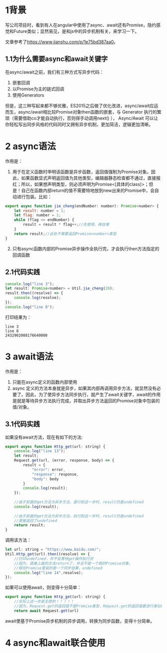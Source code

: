 # 1背景
写公司项目时，看到有人在angular中使用了async、await还有Promise，隐约感觉和Future类似；显然易见，是和js中的异步机制有关，来学习一下。

文章参考了<https://www.jianshu.com/p/1e75bd387aa0>。

## 1.1为什么需要async和await关键字
在async/await之前，我们有三种方式写异步代码：
1. 嵌套回调
2. 以Promise为主的链式回调
3. 使用Generators

但是，这三种写起来都不够优雅，ES2015之后做了优化改进，async/await应运而生，async/await相比较Promise对象then函数的嵌套，与 Generator 执行的繁琐（需要借助co才能自动执行，否则得手动调用next() ）， Async/Await 可以让你轻松写出同步风格的代码同时又拥有异步机制，更加简洁，逻辑更加清晰。

# 2 async语法
作用是：
1. 用于在定义函数时申明该函数是异步函数，返回值强制为Promise对象。因此，如果函数显式声明返回值为其他类型，编辑器静态检查都不通过，直接报红；所以，如果想声明类型，则必须声明为Promise<[具体的class]>；但是！自己在函数内部return的值不需要特地放到new出来的Promise中，会自动进行包装。比如：
```js
export async function jie_cheng(endNumber: number): Promise<number> {
    let result: number = 1;
    let flag: number = 1;
    while (flag <= endNumber) {
        result = result * flag++;//先使用，再自增
    }
    return result;//此处不需要返回Promise<number>类型
}
```
2. 只有async函数内部的Promise异步操作全执行完，才会执行then方法指定的回调函数
## 2.1代码实践
```js
console.log("line 3");
let result: Promise<number> = Util.jie_cheng(20);
result.then((resolve) => {
    console.log(resolve);
});
console.log("line 8");
```
打印结果为：
```
line 3
line 8
2432902008176640000
```
# 3 await语法
作用是：
1. 只能在async定义的函数内部使用
2. async 定义的方法本身就是异步，如果其内部再调用异步方法，就显然没有必要了。因此，为了使异步方法同步执行，就产生了await关键字，await的作用是就是等待异步方法执行完成，并取出异步方法返回的Promise对象中包装的值/对象。
## 3.1代码实践
如果没有await方法，现在有如下的方法:
```js
export async function Http_get(url: string) {
    console.log("line 13");
    let result;
    Request.get(url, (error, response, body) => {
        result = {
            "error": error,
            "response": response,
            "body": body
        }
        console.log(result);
    });
    
    //由于前面的get方法为异步方法，直行到这一步时，result仍是undefined
    console.log(result);
    
    //由于前面的get方法为异步方法，执行到这一步时，result仍是undefined
    //直接返回了undefined
    return result;
}
```
调用该方法：
```js
let url: string = "https://www.baidu.com/";
Util.Http_get(url).then((resolve) => {
    //打印undefined，并不会等待get操作执行完
    //因为，直接上面的方法return了，并且不是一个假的Promise对象，
    //假在Promise里装的是一个同步结果，undefined
    console.log("line 14",resolve);
});
```
如果可以使用await，则变得十分简单：
```js
export async function Http_get(url: string) {
    //实际上这一步是无效的！！！！！
    //因为，Request.get的返回值不是Promise类型，Request.get的返回值要进行类似toPromise的操作，await才有效
    return await Request.get(url)
```
await使基于Promise异步机制的异步调用，转换为同步函数，变得十分简单。
# 4 async和await联合使用





